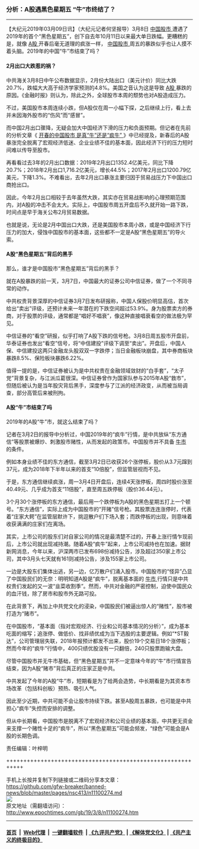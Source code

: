 ### 分析：A股遇黑色星期五 “牛”市终结了？
------------------------

<p>
 【大纪元2019年03月09日讯】（大纪元记者何坚报导）3月8日
 <a href="http://www.epochtimes.com/gb/tag/%E4%B8%AD%E5%9B%BD%E8%82%A1%E5%B8%82.html">
  中国股市
 </a>
 遭遇了2019年的首个“黑色星期五”，创下自去年10月11日以来最大单日跌幅。更糟糕的是，就像
 <a href="http://www.epochtimes.com/gb/tag/a%E8%82%A1.html">
  A股
 </a>
 开春后毫无道理的疯涨一样，
 <a href="http://www.epochtimes.com/gb/tag/%E4%B8%AD%E5%9B%BD%E8%82%A1%E5%B8%82.html">
  中国股市
 </a>
 周五的暴跌似乎也让人摸不着头脑。2019年的中国“牛”市结束了吗？
</p>
<h4>
 2月出口大跌惹的祸？
</h4>
<p>
 中共海关3月8日中午公布数据显示，2月份大陆出口（美元计价）同比大跌20.7%，跌幅大大高于经济学家预测的4.8%。美国之音认为这是导致
 <a href="http://www.epochtimes.com/gb/tag/a%E8%82%A1.html">
  A股
 </a>
 暴跌的原因。《金融时报》则认为，除此之外，全球股市本周的颓势也对A股造成压力。
</p>
<p>
 不过，美国股市本周连续小跌，但A股仅在周一小幅下探，之后继续上行，看上去并未因海外股市的“伤风”而“感冒”。
</p>
<p>
 而中国2月出口骤降，无疑会加大中国经济下滑的压力和负面预期。但记者在先前的分析文章《
 <a href="http://www.epochtimes.com/gb/19/3/2/n11083096.htm" rel="noopener noreferrer" target="_blank">
  开春的中国股市 是真“牛”还是“疯牛”
 </a>
 》中已经提及，新春后的A股暴涨完全脱离了宏观经济低迷、企业业绩不佳的基本面，因此经济下行的压力短时间难以传导至股市。
</p>
<p>
 再看看过去3年的2月出口数据：2019年2月出口1352.4亿美元，同比下降20.7%；2018年2月出口1,716.2亿美元，增长44.5%；2017年2月出口1200.79亿美元，下降1.3%。不难看出，去年2月出口暴涨主要归因于贸易战压力下中国出口商抢出口。
</p>
<p>
 因此，今年2月出口相较于去年虽然大跌，其实亦在贸易战影响的心理预期范围内，对A股的冲击不会太大。实际上，中国股市周五开盘后不久就开始一路下跌，时间点是早于海关公布2月贸易数据。
</p>
<p>
 也就是说，无论是2月中国出口大跌，还是美国股市本周小跌，或是中国经济下行压力的加大，侵蚀中国股市的基本面，这些都不一定是A股“黑色星期五”的导火索。
</p>
<h4>
 A股“黑色星期五”背后的黑手
</h4>
<p>
 那么，谁才是中国股市“黑色星期五”背后的黑手？
</p>
<p>
 就在A股暴跌的前一天，3月7日，中国最大的证券公司中信证券，做了一个不同寻常的动作。
</p>
<p>
 中共权贵背景深厚的中信证券3月7日发布研报称，中国人保股价明显高估，首次给出“卖出”评级，还预计未来一年潜在的下跌空间超过53.9%。身为股票卖方的券商，对于股票的评级，通常都是“唱好不唱衰”，像这种直接唱衰看空的做法极为罕见。
</p>
<p>
 中信证券的“看空”研报，似乎打响了A股下跌的信号枪。3月8日周五股市开盘前，华泰证券也发出“看空”信号，将“中信建投”评级下调至“卖出”。开盘后，中国人保、中信建投这两只金融龙头股双双一字跌停；当日金融板块崩盘，其中券商板块暴跌8.5%、保险板块暴跌6.22%。
</p>
<p>
 值得一提的是，中信证券被认为是中共权贵在金融领域敛财的“白手套”，“太子党”背景复杂，与江派瓜葛很深。中信证券曾作为国家队参与2015年A股“救市”，但随后被认为是当年股灾背后黑手，深度参与了江派的经济政变，从而被当局调查，部分高管后来被刑拘。
</p>
<h4>
 A股“牛”市结束了吗
</h4>
<p>
 2019年的A股“牛”市，就这么结束了吗？
</p>
<p>
 记者在3月2日的报导中分析过，中国2019年的“疯牛”行情，是中共放纵“东方通信”等股票被爆炒、刺激股市赌性，从而发起的政策市。中国股市并不具备
 <a href="http://www.epochtimes.com/gb/tag/%E7%89%9B%E5%B8%82.html">
  牛市
 </a>
 的条件。
</p>
<p>
 例如本身业绩不佳的东方通信，截至3月2日已收获26个涨停板，股价从3.7元蹿到37元，成为2018年下半年以来的首支“10倍股”，但监管层视而不见。
</p>
<p>
 于是，东方通信继续疯涨，周一3月4日开盘后，连续4天涨停板，周四时股价涨至40.49元、几乎成为首支“11倍股”，直至周五跌停板（股价36.44元）。
</p>
<p>
 3个月30个涨停板的东方通信，最后用一个跌停板为A股的黑色星期五打上一个顿号。“东方通信”，实际上成为中国股市的“开赌”信号枪。其股票连连涨停时，代表着“庄家大鳄”在监管层默许下，挑逗散户们下场入套；而跌停板的出现，则意味着收获满满的庄家们在离场。
</p>
<p>
 其实，上市公司的股东们对自家公司的情况是最清楚不过的，开春上涨行情乍现前后，上市公司就出现减持潮。随着A股“疯牛”起来，上市公司减持也在加速。据财新网消息，今年以来，沪深两市已发布698份减持公告，涉及超过350家上市公司，其中3月头七天就有161则减持公告，涉及155家上市公司。
</p>
<p>
 一边是大股东们集体出逃，另一边，亿万散户们涌入股市。中国股市的“怪异”凸显了中国股民们的无奈：明明知道A股是“疯牛”，脱离基本面的
 <a href="http://www.epochtimes.com/gb/tag/%E7%89%9B%E5%B8%82.html">
  牛市
 </a>
 行情只是中共权贵们发起的又一波“韭菜收割季”。然而，中共对金融的严密控制，迫使中国民众的血汗钱，除了房市和股市外无路可投。
</p>
<p>
 在此背景下，再加上中共党文化的浸染，中国股民们被逼出惊人的“赌性”，股市被打造为“赌市”。
</p>
<p>
 在中国股市，“基本面（指对宏观经济、行业和公司基本情况的分析）”，成为基本吃面的缩写；追涨停、做低价、找非绩优成为当下选股的主要逻辑。例如“*ST毅达”，公司管理层失联，2018年报预计都发不出来，股价19个交易日18个涨停板；然而今年的“疯牛”行情中，400只绩优股没有一只翻倍，240只股票跑输大盘。
</p>
<p>
 尽管中国股市并无牛市基础，但“黑色星期五”并不一定意味今年的“牛”市行情宣告结束，因为A股“赌市”背后真正的庄家正是中共。
</p>
<p>
 中共发起了今年的A股“牛”市，短期看是为了给两会造势，中长期看是为其资本市场改革（包括科创板）预热、吸引人气。
</p>
<p>
 因此至少近期，中共可能不会让股市持续下跌。甚至A股周五暴跌，也可能是中共担心“疯牛”失控而安排的调整。
</p>
<p>
 但从中长期看，中国股市是脱离不了宏观经济和公司业绩的基本面，中共更无资金来支撑一个赌性十足的“疯牛”，所以“黑色星期五”可能会频发，“绿色”可能会是A股的长期色调。
</p>
<p>
 责任编辑：叶梓明
</p>

+++++++++++++++++++++++++++++++++++++++++++++++++++++++++++<br/><br/>
手机上长按并复制下列链接或二维码分享本文章：<br/>
https://github.com/gfw-breaker/banned-news/blob/master/pages/nsc413/n11100274.md <br/>
<a href='https://github.com/gfw-breaker/banned-news/blob/master/pages/nsc413/n11100274.md'><img src='https://github.com/gfw-breaker/banned-news/blob/master/pages/nsc413/n11100274.md.png'/></a> <br/>
原文地址（需翻墙访问）：http://www.epochtimes.com/gb/19/3/8/n11100274.htm


------------------------
#### [首页](https://github.com/gfw-breaker/banned-news/blob/master/README.md) &nbsp;|&nbsp; [Web代理](https://github.com/labour-camp/helloworld) &nbsp;|&nbsp; [一键翻墙软件](https://github.com/gfw-breaker/nogfw/blob/master/README.md) &nbsp;| [《九评共产党》](https://github.com/gfw-breaker/9ping.md/blob/master/README.md#九评之一评共产党是什么) | [《解体党文化》](https://github.com/gfw-breaker/jtdwh.md/blob/master/README.md) | [《共产主义的终极目的》](https://github.com/gfw-breaker/gczydzjmd.md/blob/master/README.md)

